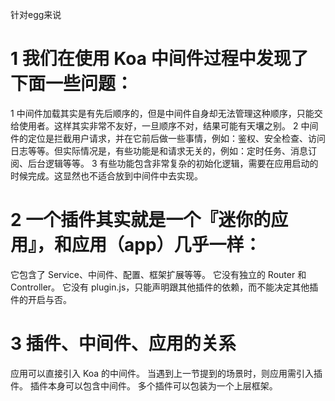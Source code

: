 针对egg来说
# 1 我们在使用 Koa 中间件过程中发现了下面一些问题：
1 中间件加载其实是有先后顺序的，但是中间件自身却无法管理这种顺序，只能交给使用者。这样其实非常不友好，一旦顺序不对，结果可能有天壤之别。
2 中间件的定位是拦截用户请求，并在它前后做一些事情，例如：鉴权、安全检查、访问日志等等。但实际情况是，有些功能是和请求无关的，例如：定时任务、消息订阅、后台逻辑等等。
3 有些功能包含非常复杂的初始化逻辑，需要在应用启动的时候完成。这显然也不适合放到中间件中去实现。

# 2 一个插件其实就是一个『迷你的应用』，和应用（app）几乎一样：
它包含了 Service、中间件、配置、框架扩展等等。
它没有独立的 Router 和 Controller。
它没有 plugin.js，只能声明跟其他插件的依赖，而不能决定其他插件的开启与否。


# 3 插件、中间件、应用的关系
应用可以直接引入 Koa 的中间件。
当遇到上一节提到的场景时，则应用需引入插件。
插件本身可以包含中间件。
多个插件可以包装为一个上层框架。